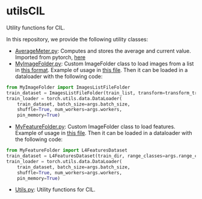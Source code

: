 # utilsCIL
Utility functions for CIL.

In this repository, we provide the following utility classes:
- [AverageMeter.py](https://github.com/GregoirePetit/utilsCIL/blob/main/AverageMeter.py): Computes and stores the average and current value. Imported from pytorch, [here](https://github.com/pytorch/examples/blob/master/imagenet/main.py#L420-L438)
- [MyImageFolder.py](https://github.com/GregoirePetit/utilsCIL/blob/main/MyImageFolder.py): Custom ImageFolder class to load images from a list in [this format](https://github.com/GregoirePetit/imagelistsCIL). Example of usage in [this file](https://github.com/GregoirePetit/FeTrIL/blob/main/codes/scratch.py#L88-L104). Then it can be loaded in a dataloader with the following code:
```python
from MyImageFolder import ImagesListFileFolder
train_dataset = ImagesListFileFolder(train_list, transform=transform_train, random_seed=args.random_seed, range_classes=args.range_classes)
train_loader = torch.utils.data.DataLoader(
    train_dataset, batch_size=args.batch_size,
    shuffle=True, num_workers=args.workers,
    pin_memory=True)
```
- [MyFeatureFolder.py](https://github.com/GregoirePetit/utilsCIL/blob/main/MyFeatureFolder.py): Custom ImageFolder class to load features. Example of usage in [this file](https://github.com/GregoirePetit/FeTrIL/blob/main/codes/train_classifiers.py#L40). Then it can be loaded in a dataloader with the following code:
```python
from MyFeatureFolder import L4FeaturesDataset
train_dataset = L4FeaturesDataset(train_dir, range_classes=args.range_classes)
train_loader = torch.utils.data.DataLoader(
    train_dataset, batch_size=args.batch_size,
    shuffle=True, num_workers=args.workers,
    pin_memory=True)
```
- [Utils.py](https://github.com/GregoirePetit/utilsCIL/blob/main/Utils.py): Utility functions for CIL.
